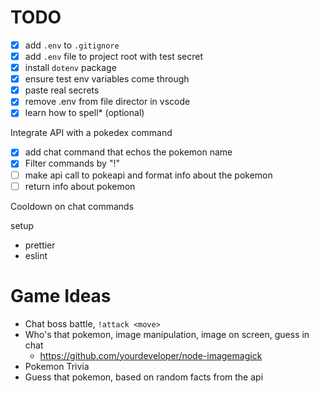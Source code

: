 # TODO

- [x] add `.env` to `.gitignore`
- [x] add `.env` file to project root with test secret
- [x] install `dotenv` package
- [x] ensure test env variables come through
- [x] paste real secrets
- [x] remove .env from file director in vscode
- [x] learn how to spell\* (optional)

Integrate API with a pokedex command

- [x] add chat command that echos the pokemon name
- [x] Filter commands by "!"
- [ ] make api call to pokeapi and format info about the pokemon
- [ ] return info about pokemon

Cooldown on chat commands

setup

- prettier
- eslint

# Game Ideas

- Chat boss battle, `!attack <move>`
- Who's that pokemon, image manipulation, image on screen, guess in chat
  - https://github.com/yourdeveloper/node-imagemagick
- Pokemon Trivia
- Guess that pokemon, based on random facts from the api
